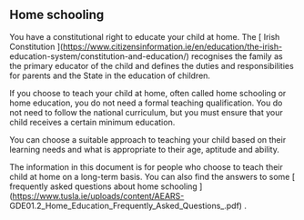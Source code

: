 ##  Home schooling

You have a constitutional right to educate your child at home. The [ Irish
Constitution ](https://www.citizensinformation.ie/en/education/the-irish-
education-system/constitution-and-education/) recognises the family as the
primary educator of the child and defines the duties and responsibilities for
parents and the State in the education of children.

If you choose to teach your child at home, often called home schooling or home
education, you do not need a formal teaching qualification. You do not need to
follow the national curriculum, but you must ensure that your child receives a
certain minimum education.

You can choose a suitable approach to teaching your child based on their
learning needs and what is appropriate to their age, aptitude and ability.

The information in this document is for people who choose to teach their child
at home on a long-term basis. You can also find the answers to some [
frequently asked questions about home schooling
](https://www.tusla.ie/uploads/content/AEARS-
GDE01.2_Home_Education_Frequently_Asked_Questions_.pdf) .

